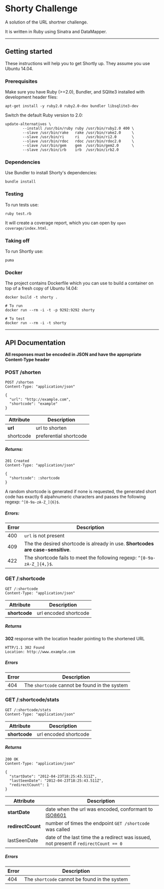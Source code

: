 Shorty Challenge
================

A solution of the URL shortner challenge.

It is written in Ruby using Sinatra and DataMapper.

-------------------------------------------------------------------------

## Getting started

These instructions will help you to get Shortly up. They assume you use Ubuntu 14.04.

### Prerequisites

Make sure you have Ruby (>=2.0), Bundler, and SQlite3 installed with development header files:

```
apt-get install -y ruby2.0 ruby2.0-dev bundler libsqlite3-dev
```

Switch the default Ruby version to 2.0:

```
update-alternatives \
        --install /usr/bin/ruby ruby /usr/bin/ruby2.0 400 \
        --slave /usr/bin/rake   rake /usr/bin/rake2.0     \
        --slave /usr/bin/ri     ri   /usr/bin/ri2.0       \
        --slave /usr/bin/rdoc   rdoc /usr/bin/rdoc2.0     \
        --slave /usr/bin/gem    gem  /usr/bin/gem2.0      \
        --slave /usr/bin/irb    irb  /usr/bin/irb2.0
```

### Dependencies

Use Bundler to install Shorty's dependencies:

```
bundle install
```

### Testing

To run tests use:

```
ruby test.rb
```

It will create a coverage report, which you can open by `open coverage/index.html`.

### Taking off

To run Shortly use:

```
puma
```

### Docker

The project contains Dockerfile which you can use to build a container on top of
a fresh copy of Ubuntu 14.04:

```
docker build -t shorty .

# To run
docker run --rm -i -t -p 9292:9292 shorty

# To test
docker run --rm -i -t shorty
```

-------------------------------------------------------------------------

## API Documentation

**All responses must be encoded in JSON and have the appropriate Content-Type header**


### POST /shorten

```
POST /shorten
Content-Type: "application/json"

{
  "url": "http://example.com",
  "shortcode": "example"
}
```

Attribute | Description
--------- | -----------
**url**   | url to shorten
shortcode | preferential shortcode

##### Returns:

```
201 Created
Content-Type: "application/json"

{
  "shortcode": :shortcode
}
```

A random shortcode is generated if none is requested, the generated short code has exactly 6 alpahnumeric characters and passes the following regexp: ```^[0-9a-zA-Z_]{6}$```.

##### Errors:

Error | Description
----- | ------------
400   | ```url``` is not present
409   | The the desired shortcode is already in use. **Shortcodes are case-sensitive**.
422   | The shortcode fails to meet the following regexp: ```^[0-9a-zA-Z_]{4,}$```.


### GET /:shortcode

```
GET /:shortcode
Content-Type: "application/json"
```

Attribute      | Description
-------------- | -----------
**shortcode**  | url encoded shortcode

##### Returns

**302** response with the location header pointing to the shortened URL

```
HTTP/1.1 302 Found
Location: http://www.example.com
```

##### Errors

Error | Description
----- | ------------
404   | The ```shortcode``` cannot be found in the system

### GET /:shortcode/stats

```
GET /:shortcode/stats
Content-Type: "application/json"
```

Attribute      | Description
-------------- | -----------
**shortcode**  | url encoded shortcode

##### Returns

```
200 OK
Content-Type: "application/json"

{
  "startDate": "2012-04-23T18:25:43.511Z",
  "lastSeenDate": "2012-04-23T18:25:43.511Z",
  "redirectCount": 1
}
```

Attribute         | Description
--------------    | -----------
**startDate**     | date when the url was encoded, conformant to [ISO8601](http://en.wikipedia.org/wiki/ISO_8601)
**redirectCount** | number of times the endpoint ```GET /shortcode``` was called
lastSeenDate      | date of the last time the a redirect was issued, not present if ```redirectCount == 0```

##### Errors

Error | Description
----- | ------------
404   | The ```shortcode``` cannot be found in the system
